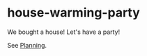 # house-warming-party
We bought a house! Let's have a party!

See [Planning](https://github.com/adborden/house-warming-party/projects/1).
